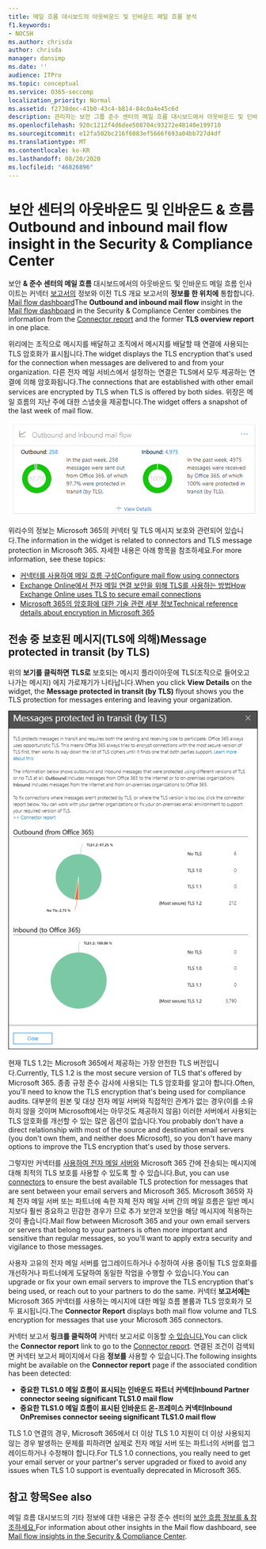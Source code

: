 ```yaml
---
title: 메일 흐름 대시보드의 아웃바운드 및 인바운드 메일 흐름 분석
f1.keywords:
- NOCSH
ms.author: chrisda
author: chrisda
manager: dansimp
ms.date: ''
audience: ITPro
ms.topic: conceptual
ms.service: O365-seccomp
localization_priority: Normal
ms.assetid: f2738dec-41b0-43c4-b814-84c0a4e45c6d
description: 관리자는 보안 그룹 준수 센터의 메일 흐름 대시보드에서 아웃바운드 및 인바운드 메일 흐름 정보에 대해 알아& 있습니다.
ms.openlocfilehash: 920c1212f4d6dee508704c93272e48140e199710
ms.sourcegitcommit: e12fa502bc216f6083ef5666f693a04bb727d4df
ms.translationtype: MT
ms.contentlocale: ko-KR
ms.lasthandoff: 08/20/2020
ms.locfileid: "46826896"
---
```

# <a name="outbound-and-inbound-mail-flow-insight-in-the-security--compliance-center"></a><span data-ttu-id="74772-103">보안 센터의 아웃바운드 및 인바운드 & 흐름</span><span class="sxs-lookup"><span data-stu-id="74772-103">Outbound and inbound mail flow insight in the Security & Compliance Center</span></span>

<span data-ttu-id="74772-104">보안 **& 준수 센터의 메일 흐름** 대시보드에서의 아웃바운드 및 인바운드 메일 흐름 인사이트는 커넥터 [보고서의](view-mail-flow-reports.md#connector-report) 정보와 이전 TLS 개요 보고서의 **정보를 한 위치에** 통합합니다. [Mail flow dashboard](mail-flow-insights-v2.md)</span><span class="sxs-lookup"><span data-stu-id="74772-104">The **Outbound and inbound mail flow** insight in the [Mail flow dashboard](mail-flow-insights-v2.md) in the Security & Compliance Center combines the information from the [Connector report](view-mail-flow-reports.md#connector-report) and the former **TLS overview report** in one place.</span></span>

<span data-ttu-id="74772-105">위리에는 조직으로 메시지를 배달하고 조직에서 메시지를 배달할 때 연결에 사용되는 TLS 암호화가 표시됩니다.</span><span class="sxs-lookup"><span data-stu-id="74772-105">The widget displays the TLS encryption that's used for the connection when messages are delivered to and from your organization.</span></span> <span data-ttu-id="74772-106">다른 전자 메일 서비스에서 설정하는 연결은 TLS에서 모두 제공하는 연결에 의해 암호화됩니다.</span><span class="sxs-lookup"><span data-stu-id="74772-106">The connections that are established with other email services are encrypted by TLS when TLS is offered by both sides.</span></span> <span data-ttu-id="74772-107">위장은 메일 흐름의 지난 주에 대한 스냅숏을 제공합니다.</span><span class="sxs-lookup"><span data-stu-id="74772-107">The widget offers a snapshot of the last week of mail flow.</span></span>

![준수 센터의 보안 흐름 대시보드에서 아웃바운드 및 인바운드 & 위예로 인바운드 및 인바운드 메일 흐름 위유](../../media/mfi-outbound-and-inbound-mail-flow-report-widget.png)

<span data-ttu-id="74772-109">위리수의 정보는 Microsoft 365의 커넥터 및 TLS 메시지 보호와 관련되어 있습니다.</span><span class="sxs-lookup"><span data-stu-id="74772-109">The information in the widget is related to connectors and TLS message protection in Microsoft 365.</span></span> <span data-ttu-id="74772-110">자세한 내용은 아래 항목을 참조하세요.</span><span class="sxs-lookup"><span data-stu-id="74772-110">For more information, see these topics:</span></span>

- [<span data-ttu-id="74772-111">커넥터를 사용하여 메일 흐름 구성</span><span class="sxs-lookup"><span data-stu-id="74772-111">Configure mail flow using connectors</span></span>](https://docs.microsoft.com/exchange/mail-flow-best-practices/use-connectors-to-configure-mail-flow/use-connectors-to-configure-mail-flow)
- [<span data-ttu-id="74772-112">Exchange Online에서 전자 메일 연결 보안을 위해 TLS를 사용하는 방법</span><span class="sxs-lookup"><span data-stu-id="74772-112">How Exchange Online uses TLS to secure email connections</span></span>](https://docs.microsoft.com/microsoft-365/compliance/exchange-online-uses-tls-to-secure-email-connections)
- [<span data-ttu-id="74772-113">Microsoft 365의 암호화에 대한 기술 관련 세부 정보</span><span class="sxs-lookup"><span data-stu-id="74772-113">Technical reference details about encryption in Microsoft 365</span></span>](https://docs.microsoft.com/microsoft-365/compliance/technical-reference-details-about-encryption)

## <a name="message-protected-in-transit-by-tls"></a><span data-ttu-id="74772-114">전송 중 보호된 메시지(TLS에 의해)</span><span class="sxs-lookup"><span data-stu-id="74772-114">Message protected in transit (by TLS)</span></span>

<span data-ttu-id="74772-115">위의 **보기를 클릭하면** **TLS로** 보호되는 메시지 플라이아웃에 TLS(조직으로 들어오고 나가는 메시지) 에지 가로채기가 나타납니다.</span><span class="sxs-lookup"><span data-stu-id="74772-115">When you click **View Details** on the widget, the **Message protected in transit (by TLS)** flyout shows you the TLS protection for messages entering and leaving your organization.</span></span>

![전송 중으로 보호되는 메시지는 아웃바운드 및 인바운드 전자 메일 위와 같이 표시됩니다.](../../media/mfi-outbound-and-inbound-mail-flow-report-details.png)

<span data-ttu-id="74772-117">현재 TLS 1.2는 Microsoft 365에서 제공하는 가장 안전한 TLS 버전입니다.</span><span class="sxs-lookup"><span data-stu-id="74772-117">Currently, TLS 1.2 is the most secure version of TLS that's offered by Microsoft 365.</span></span> <span data-ttu-id="74772-118">종종 규정 준수 감사에 사용되는 TLS 암호화를 알고야 합니다.</span><span class="sxs-lookup"><span data-stu-id="74772-118">Often, you'll need to know the TLS encryption that's being used for compliance audits.</span></span> <span data-ttu-id="74772-119">대부분의 원본 및 대상 전자 메일 서버와 직접적인 관계가 없는 경우(이를 소유하지 않을 것이며 Microsoft에서는 아무것도 제공하지 않음) 이러한 서버에서 사용되는 TLS 암호화를 개선할 수 있는 많은 옵션이 없습니다.</span><span class="sxs-lookup"><span data-stu-id="74772-119">You probably don't have a direct relationship with most of the source and destination email servers (you don't own them, and neither does Microsoft), so you don't have many options to improve the TLS encryption that's used by those servers.</span></span>

<span data-ttu-id="74772-120">그렇지만 커넥터를 [사용하여 전자 메일 서버와](https://docs.microsoft.com/exchange/mail-flow-best-practices/use-connectors-to-configure-mail-flow/use-connectors-to-configure-mail-flow) Microsoft 365 간에 전송되는 메시지에 대해 최적의 TLS 보호를 사용할 수 있도록 할 수 있습니다.</span><span class="sxs-lookup"><span data-stu-id="74772-120">But, you can use [connectors](https://docs.microsoft.com/exchange/mail-flow-best-practices/use-connectors-to-configure-mail-flow/use-connectors-to-configure-mail-flow) to ensure the best available TLS protection for messages that are sent between your email servers and Microsoft 365.</span></span> <span data-ttu-id="74772-121">Microsoft 365와 자체 전자 메일 서버 또는 파트너에 속한 자체 전자 메일 서버 간의 메일 흐름은 일반 메시지보다 훨씬 중요하고 민감한 경우가 므로 추가 보안과 보안을 해당 메시지에 적용하는 것이 좋습니다.</span><span class="sxs-lookup"><span data-stu-id="74772-121">Mail flow between Microsoft 365 and your own email servers or servers that belong to your partners is often more important and sensitive than regular messages, so you'll want to apply extra security and vigilance to those messages.</span></span>

<span data-ttu-id="74772-122">사용자 고유의 전자 메일 서버를 업그레이드하거나 수정하여 사용 중이될 TLS 암호화를 개선하거나 파트너에게 도달하여 동일한 작업을 수행할 수 있습니다.</span><span class="sxs-lookup"><span data-stu-id="74772-122">You can upgrade or fix your own email servers to improve the TLS encryption that's being used, or reach out to your partners to do the same.</span></span> <span data-ttu-id="74772-123">커넥터 **보고서에는** Microsoft 365 커넥터를 사용하는 메시지에 대한 메일 흐름 볼륨과 TLS 암호화가 모두 표시됩니다.</span><span class="sxs-lookup"><span data-stu-id="74772-123">The **Connector Report** displays both mail flow volume and TLS encryption for messages that use your Microsoft 365 connectors.</span></span>

<span data-ttu-id="74772-124">커넥터 보고서 **링크를 클릭하여** 커넥터 보고서로 이동할 [수 있습니다.](view-mail-flow-reports.md#connector-report)</span><span class="sxs-lookup"><span data-stu-id="74772-124">You can click the **Connector report** link to go to the [Connector report](view-mail-flow-reports.md#connector-report).</span></span> <span data-ttu-id="74772-125">연결된 조건이 검색되면 커넥터 보고서 페이지에서 다음 **정보를** 사용할 수 있습니다.</span><span class="sxs-lookup"><span data-stu-id="74772-125">The following insights might be available on the **Connector report** page if the associated condition has been detected:</span></span>

- <span data-ttu-id="74772-126">**중요한 TLS1.0 메일 흐름이 표시되는 인바운드 파트너 커넥터**</span><span class="sxs-lookup"><span data-stu-id="74772-126">**Inbound Partner connector seeing significant TLS1.0 mail flow**</span></span>
- <span data-ttu-id="74772-127">**중요한 TLS1.0 메일 흐름이 표시된 인바운드 온-프레미스 커넥터**</span><span class="sxs-lookup"><span data-stu-id="74772-127">**Inbound OnPremises connector seeing significant TLS1.0 mail flow**</span></span>

<span data-ttu-id="74772-128">TLS 1.0 연결의 경우, Microsoft 365에서 더 이상 TLS 1.0 지원이 더 이상 사용되지 않는 경우 발생하는 문제를 피하려면 실제로 전자 메일 서버 또는 파트너의 서버를 업그레이드하거나 수정해야 합니다.</span><span class="sxs-lookup"><span data-stu-id="74772-128">For TLS 1.0 connections, you really need to get your email server or your partner's server upgraded or fixed to avoid any issues when TLS 1.0 support is eventually deprecated in Microsoft 365.</span></span>

## <a name="see-also"></a><span data-ttu-id="74772-129">참고 항목</span><span class="sxs-lookup"><span data-stu-id="74772-129">See also</span></span>

<span data-ttu-id="74772-130">메일 흐름 대시보드의 기타 정보에 대한 내용은 규정 준수 센터의 [보안 흐름 정보를 & 참조하세요.](mail-flow-insights-v2.md)</span><span class="sxs-lookup"><span data-stu-id="74772-130">For information about other insights in the Mail flow dashboard, see [Mail flow insights in the Security & Compliance Center](mail-flow-insights-v2.md).</span></span>
